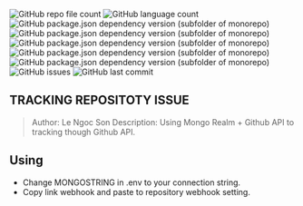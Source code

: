 ![GitHub repo file count](https://img.shields.io/github/directory-file-count/uzumaki2205/Tracking-Repo?style=plastic)
![GitHub language count](https://img.shields.io/github/languages/count/uzumaki2205/Tracking-Repo)
![GitHub package.json dependency version (subfolder of monorepo)](https://img.shields.io/github/package-json/dependency-version/uzumaki2205/Tracking-Repo/dotenv)
![GitHub package.json dependency version (subfolder of monorepo)](https://img.shields.io/github/package-json/dependency-version/uzumaki2205/Tracking-Repo/body-parser)
![GitHub package.json dependency version (subfolder of monorepo)](https://img.shields.io/github/package-json/dependency-version/uzumaki2205/Tracking-Repo/express)
![GitHub package.json dependency version (subfolder of monorepo)](https://img.shields.io/github/package-json/dependency-version/uzumaki2205/Tracking-Repo/express-handlebars)
![GitHub package.json dependency version (subfolder of monorepo)](https://img.shields.io/github/package-json/dependency-version/uzumaki2205/Tracking-Repo/mongoose)
![GitHub issues](https://img.shields.io/github/issues/uzumaki2205/Tracking-Repo)
![GitHub last commit](https://img.shields.io/github/last-commit/uzumaki2205/Tracking-Repo)

## TRACKING REPOSITOTY ISSUE

> Author: Le Ngoc Son
> Description: Using Mongo Realm + Github API to tracking though Github API.

## Using

-   Change MONGOSTRING in .env to your connection string.
-   Copy link webhook and paste to repository webhook setting.
